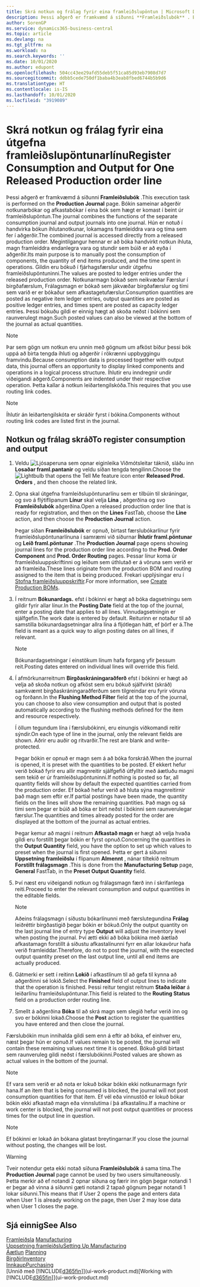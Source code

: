 ```yaml
---
title: Skrá notkun og frálag fyrir eina framleiðslupöntun | Microsoft Docs
description: Þessi aðgerð er framkvæmd á síðunni **Framleiðslubók** . Bókin sameinar aðgerðir notkunarbókar og afkastabókar í eina bók sem hægt er komast í beint úr framleiðslupöntun. Hún er notuð í handvirka bókun íhlutanotkunar, lokamagns framleiddra vara og tíma sem fer í aðgerðir. Megintilgangur hennar er að bóka handvirkt notkun íhluta, magn framleiddra endanlegra vara og stundir sem búið er að eyða í aðgerðir.
author: SorenGP
ms.service: dynamics365-business-central
ms.topic: article
ms.devlang: na
ms.tgt_pltfrm: na
ms.workload: na
ms.search.keywords: ''
ms.date: 10/01/2020
ms.author: edupont
ms.openlocfilehash: 504cc43ee29afd55deb5f51ca85d93eb7908d7d7
ms.sourcegitcommit: ddbb5cede750df1baba4b3eab8fbed6744b5b9d6
ms.translationtype: HT
ms.contentlocale: is-IS
ms.lasthandoff: 10/01/2020
ms.locfileid: "3919089"
---
```

# <a name="register-consumption-and-output-for-one-released-production-order-line"></a><span data-ttu-id="52329-106">Skrá notkun og frálag fyrir eina útgefna framleiðslupöntunarlínu</span><span class="sxs-lookup"><span data-stu-id="52329-106">Register Consumption and Output for One Released Production order line</span></span>
<span data-ttu-id="52329-107">Þessi aðgerð er framkvæmd á síðunni **Framleiðslubók** .</span><span class="sxs-lookup"><span data-stu-id="52329-107">This execution task is performed on the **Production Journal** page.</span></span> <span data-ttu-id="52329-108">Bókin sameinar aðgerðir notkunarbókar og afkastabókar í eina bók sem hægt er komast í beint úr framleiðslupöntun.</span><span class="sxs-lookup"><span data-stu-id="52329-108">The journal combines the functions of the separate consumption journal and output journals into one journal.</span></span> <span data-ttu-id="52329-109">Hún er notuð í handvirka bókun íhlutanotkunar, lokamagns framleiddra vara og tíma sem fer í aðgerðir.</span><span class="sxs-lookup"><span data-stu-id="52329-109">The combined journal is accessed directly from a released production order.</span></span> <span data-ttu-id="52329-110">Megintilgangur hennar er að bóka handvirkt notkun íhluta, magn framleiddra endanlegra vara og stundir sem búið er að eyða í aðgerðir.</span><span class="sxs-lookup"><span data-stu-id="52329-110">Its main purpose is to manually post the consumption of components, the quantity of end items produced, and the time spent in operations.</span></span> <span data-ttu-id="52329-111">Gildin eru bókuð í fjárhagsfærslur undir útgefnu framleiðslupöntuninni.</span><span class="sxs-lookup"><span data-stu-id="52329-111">The values are posted to ledger entries under the released production order.</span></span> <span data-ttu-id="52329-112">Notkunarmagn bókað sem neikvæðar Færslur í birgðafærslum, Frálagsmagn er bókað sem jákvæðar birgðafærslur og tími sem varið er er bókaður sem afkastagetufærslur.</span><span class="sxs-lookup"><span data-stu-id="52329-112">Consumption quantities are posted as negative item ledger entries, output quantities are posted as positive ledger entries, and times spent are posted as capacity ledger entries.</span></span> <span data-ttu-id="52329-113">Þessi bókuðu gildi er einnig hægt að skoða neðst í bókinni sem raunverulegt magn.</span><span class="sxs-lookup"><span data-stu-id="52329-113">Such posted values can also be viewed at the bottom of the journal as actual quantities.</span></span>  

> [!NOTE]  
>  <span data-ttu-id="52329-114">Þar sem gögn um notkun eru unnin með gögnum um afköst bíður þessi bók uppá að birta tengda íhluti og aðgerðir í rökrænni uppbyggingu framvindu.</span><span class="sxs-lookup"><span data-stu-id="52329-114">Because consumption data is processed together with output data, this journal offers an opportunity to display linked components and operations in a logical process structure.</span></span> <span data-ttu-id="52329-115">Íhlutir eru inndregnir undir viðeigandi aðgerð.</span><span class="sxs-lookup"><span data-stu-id="52329-115">Components are indented under their respective operation.</span></span> <span data-ttu-id="52329-116">Þetta kallar á notkun leiðartengilskóða.</span><span class="sxs-lookup"><span data-stu-id="52329-116">This requires that you use routing link codes.</span></span>  

> [!NOTE]  
>  <span data-ttu-id="52329-117">Íhlutir án leiðartengilskóta er skráðir fyrst í bókina.</span><span class="sxs-lookup"><span data-stu-id="52329-117">Components without routing link codes are listed first in the journal.</span></span>  

## <a name="to-register-consumption-and-output"></a><span data-ttu-id="52329-118">Notkun og frálag skráð</span><span class="sxs-lookup"><span data-stu-id="52329-118">To register consumption and output</span></span>  
1.  <span data-ttu-id="52329-119">Veldu ![Ljósaperuna sem opnar eiginleika Viðmótsleitar](media/ui-search/search_small.png "Segðu mér hvað þú vilt gera") táknið, sláðu inn **Losaðar framl.pantanir** og veldu síðan tengda tengilinn.</span><span class="sxs-lookup"><span data-stu-id="52329-119">Choose the ![Lightbulb that opens the Tell Me feature](media/ui-search/search_small.png "Tell me what you want to do") icon enter **Released Prod. Orders** , and then choose the related link.</span></span>  
2.  <span data-ttu-id="52329-120">Opna skal útgefna framleiðslupöntunarlínu sem er tilbúin til skráningar, og svo á flýtiflipanum **Línur** skal velja **Lína** , aðgerðina og svo **Framleiðslubók** aðgerðina.</span><span class="sxs-lookup"><span data-stu-id="52329-120">Open a released production order line that is ready for registration, and then on the **Lines** FastTab, choose the **Line** action, and then choose the **Production Journal** action.</span></span>  

    <span data-ttu-id="52329-121">Þegar síðan **Framleiðslubók** er opnuð, birtast færslubókarlínur fyrir framleiðslupöntunarlínuna í samræmi við síðurnar **Íhlutir framl.pöntunar** og **Leið framl.pöntunar** .</span><span class="sxs-lookup"><span data-stu-id="52329-121">The **Production Journal** page opens showing journal lines for the production order line according to the **Prod. Order Component** and **Prod. Order Routing** pages.</span></span> <span data-ttu-id="52329-122">Þessar línur koma úr framleiðsluuppskriftinni og leiðum sem úthlutað er á vöruna sem verið er að framleiða.</span><span class="sxs-lookup"><span data-stu-id="52329-122">These lines originate from the production BOM and routing assigned to the item that is being produced.</span></span> <span data-ttu-id="52329-123">Frekari upplýsingar eru í [Stofna framleiðsluuppskriftir](production-how-to-create-routings.md).</span><span class="sxs-lookup"><span data-stu-id="52329-123">For more information, see [Create Production BOMs](production-how-to-create-routings.md).</span></span>  

3.  <span data-ttu-id="52329-124">Í reitnum **Bókunardags.** efst í bókinni er hægt að bóka dagsetningu sem gildir fyrir allar línur.</span><span class="sxs-lookup"><span data-stu-id="52329-124">In the **Posting Date** field at the top of the journal, enter a posting date that applies to all lines.</span></span> <span data-ttu-id="52329-125">Vinnudagsetningin er sjálfgefin.</span><span class="sxs-lookup"><span data-stu-id="52329-125">The work date is entered by default.</span></span> <span data-ttu-id="52329-126">Reiturinn er notaður til að samstilla bókunardagsetningar allra lína á fljótlegan hátt, ef þörf er á.</span><span class="sxs-lookup"><span data-stu-id="52329-126">The field is meant as a quick way to align posting dates on all lines, if relevant.</span></span>  

    > [!NOTE]  
    >  <span data-ttu-id="52329-127">Bókunardagsetningar í einstökum línum hafa forgang yfir þessum reit.</span><span class="sxs-lookup"><span data-stu-id="52329-127">Posting dates entered on individual lines will override this field.</span></span>  

4.  <span data-ttu-id="52329-128">Í afmörkunarreitnum **Birgðaskráningaraðferð** efst í bókinni er hægt að velja að skoða notkun og afköst sem eru bókuð sjálfvirkt (skráð) samkvæmt birgðaskráningaraðferðum sem tilgreindar eru fyrir vöruna og forðann.</span><span class="sxs-lookup"><span data-stu-id="52329-128">In the **Flushing Method Filter** field at the top of the journal, you can choose to also view consumption and output that is posted automatically according to the flushing methods defined for the item and resource respectively.</span></span>  

    <span data-ttu-id="52329-129">Í öllum tegundum lína í færslubókinni, eru einungis viðkomandi reitir sýndir.</span><span class="sxs-lookup"><span data-stu-id="52329-129">On each type of line in the journal, only the relevant fields are shown.</span></span> <span data-ttu-id="52329-130">Aðrir eru auðir og ritvarðir.</span><span class="sxs-lookup"><span data-stu-id="52329-130">The rest are blank and write-protected.</span></span>  

    <span data-ttu-id="52329-131">Þegar bókin er opnuð er magn sem á að bóka forskráð.</span><span class="sxs-lookup"><span data-stu-id="52329-131">When the journal is opened, it is preset with the quantities to be posted.</span></span> <span data-ttu-id="52329-132">Ef ekkert hefur verið bókað fyrir eru allir magnreitir sjálfgefið útfylltir með áætluðu magni sem tekið er úr framleiðslupöntuninni.</span><span class="sxs-lookup"><span data-stu-id="52329-132">If nothing is posted so far, all quantity fields will show by default the expected quantities carried from the production order.</span></span> <span data-ttu-id="52329-133">Ef bókað hefur verið að hluta sýna magnreitirnir það magn sem eftir er.</span><span class="sxs-lookup"><span data-stu-id="52329-133">If partial postings have been made, the quantity fields on the lines will show the remaining quantities.</span></span> <span data-ttu-id="52329-134">Það magn og sá tími sem þegar er búið að bóka er birt neðst í bókinni sem raunverulegar færslur.</span><span class="sxs-lookup"><span data-stu-id="52329-134">The quantities and times already posted for the order are displayed at the bottom of the journal as actual entries.</span></span>  

    <span data-ttu-id="52329-135">Þegar kemur að magni í reitnum **Afkastað magn** er hægt að velja hvaða gildi eru forstillt þegar bókin er fyrst opnuð.</span><span class="sxs-lookup"><span data-stu-id="52329-135">Concerning the quantities in the **Output Quantity** field, you have the option to set up which values to preset when the journal is first opened.</span></span> <span data-ttu-id="52329-136">Þetta er gert á síðunni **Uppsetning framleiðslu** í flipanum **Almennt** , nánar tiltekið reitnum **Forstillt frálagsmagn** .</span><span class="sxs-lookup"><span data-stu-id="52329-136">This is done from the **Manufacturing Setup** page, **General** FastTab, in the **Preset Output Quantity** field.</span></span>

5.  <span data-ttu-id="52329-137">Því næst eru viðeigandi notkun og frálagsmagn færð inn í skrifanlega reiti.</span><span class="sxs-lookup"><span data-stu-id="52329-137">Proceed to enter the relevant consumption and output quantities in the editable fields.</span></span>  

    > [!NOTE]  
    >  <span data-ttu-id="52329-138">Aðeins frálagsmagn í síðustu bókarlínunni með færslutegundina **Frálag** leiðréttir birgðastigið þegar bókin er bókuð.</span><span class="sxs-lookup"><span data-stu-id="52329-138">Only the output quantity on the last journal line of entry type **Output** will adjust the inventory level when posting the journal.</span></span> <span data-ttu-id="52329-139">Því ætti ekki að bóka bókina með áætlað afkastamagn forstillt á síðustu afkastalínunni fyrr en allar lokavörur hafa verið framleiddar.</span><span class="sxs-lookup"><span data-stu-id="52329-139">Therefore, do not to post the journal, with the expected output quantity preset on the last output line, until all end items are actually produced.</span></span>  

6.  <span data-ttu-id="52329-140">Gátmerki er sett í reitinn  **Lokið** í afkastlínum til að gefa til kynna að aðgerðinni sé lokið.</span><span class="sxs-lookup"><span data-stu-id="52329-140">Select the **Finished** field of output lines to indicate that the operation is finished.</span></span> <span data-ttu-id="52329-141">Þessi reitur tengist reitnum **Staða leiðar** á leiðarlínu framleiðslupöntunar.</span><span class="sxs-lookup"><span data-stu-id="52329-141">This field is related to the **Routing Status** field on a production order routing line.</span></span>  
7.  <span data-ttu-id="52329-142">Smellt á aðgerðina **Bóka** til að skrá magn sem slegið hefur verið inn og svo er bókinni lokað.</span><span class="sxs-lookup"><span data-stu-id="52329-142">Choose the **Post** action to register the quantities you have entered and then close the journal.</span></span>  

<span data-ttu-id="52329-143">Færslubókin mun innihalda gildi sem enn á eftir að bóka, ef einhver eru, næst þegar hún er opnuð.</span><span class="sxs-lookup"><span data-stu-id="52329-143">If values remain to be posted, the journal will contain these remaining values next time it is opened.</span></span> <span data-ttu-id="52329-144">Bókuð gildi birtast sem raunveruleg gildi neðst í færslubókinni.</span><span class="sxs-lookup"><span data-stu-id="52329-144">Posted values are shown as actual values in the bottom of the journal.</span></span>  

> [!NOTE]  
>  <span data-ttu-id="52329-145"> Ef vara sem verið er að nota er lokuð bókar bókin ekki notkunarmagn fyrir hana.</span><span class="sxs-lookup"><span data-stu-id="52329-145">If an item that is being consumed is blocked, the journal will not post consumption quantities for that item.</span></span> <span data-ttu-id="52329-146">Ef vél eða vinnustöð er lokuð bókar bókin ekki afkastað magn eða vinnslutíma í þá afkastalínu.</span><span class="sxs-lookup"><span data-stu-id="52329-146">If a machine or work center is blocked, the journal will not post output quantities or process times for the output line in question.</span></span>  

> [!NOTE]  
>  <span data-ttu-id="52329-147">Ef bókinni er lokað án bókana glatast breytingarnar.</span><span class="sxs-lookup"><span data-stu-id="52329-147">If you close the journal without posting, the changes will be lost.</span></span>  

> [!WARNING]  
>  <span data-ttu-id="52329-148">Tveir notendur geta ekki notað síðuna **Framleiðslubók** á sama tíma.</span><span class="sxs-lookup"><span data-stu-id="52329-148">The **Production Journal** page cannot be used by two users simultaneously.</span></span> <span data-ttu-id="52329-149">Þetta merkir að ef notandi 2 opnar síðuna og færir inn gögn þegar notandi 1 er þegar að vinna á síðunni gæti notandi 2 tapað gögnum þegar notandi 1 lokar síðunni.</span><span class="sxs-lookup"><span data-stu-id="52329-149">This means that if User 2 opens the page and enters data when User 1 is already working on the page, then User 2 may lose data when User 1 closes the page.</span></span>  

## <a name="see-also"></a><span data-ttu-id="52329-150">Sjá einnig</span><span class="sxs-lookup"><span data-stu-id="52329-150">See Also</span></span>  
<span data-ttu-id="52329-151">[Framleiðsla](production-manage-manufacturing.md)  </span><span class="sxs-lookup"><span data-stu-id="52329-151">[Manufacturing](production-manage-manufacturing.md)  </span></span>  
[<span data-ttu-id="52329-152">Uppsetning framleiðslu</span><span class="sxs-lookup"><span data-stu-id="52329-152">Setting Up Manufacturing</span></span>](production-configure-production-processes.md)  
<span data-ttu-id="52329-153">[Áætlun](production-planning.md)    </span><span class="sxs-lookup"><span data-stu-id="52329-153">[Planning](production-planning.md)    </span></span>  
[<span data-ttu-id="52329-154">Birgðir</span><span class="sxs-lookup"><span data-stu-id="52329-154">Inventory</span></span>](inventory-manage-inventory.md)  
[<span data-ttu-id="52329-155">Innkaup</span><span class="sxs-lookup"><span data-stu-id="52329-155">Purchasing</span></span>](purchasing-manage-purchasing.md)  
<span data-ttu-id="52329-156">[Unnið með [!INCLUDE[d365fin](includes/d365fin_md.md)]](ui-work-product.md)</span><span class="sxs-lookup"><span data-stu-id="52329-156">[Working with [!INCLUDE[d365fin](includes/d365fin_md.md)]](ui-work-product.md)</span></span>
